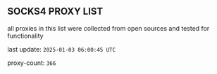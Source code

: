 ## SOCKS4 PROXY LIST

all proxies in this list were collected from open sources and tested for functionality

last update: `2025-01-03 06:00:45 UTC`

proxy-count: `366`
